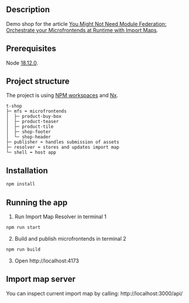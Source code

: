 ## Description

Demo shop for the article [You Might Not Need Module Federation: Orchestrate your Microfrontends at Runtime with Import Maps]().

## Prerequisites

Node [18.12.0](https://nodejs.org/en/blog/release/v18.12.0).

## Project structure

The project is using [NPM workspaces](https://docs.npmjs.com/cli/v7/using-npm/workspaces) and [Nx](https://nx.dev/).

```
t-shop
├─ mfs ⬅ microfrontends
│  ├─ product-buy-box
│  ├─ product-teaser
│  ├─ product-tile
│  ├─ shop-footer
│  └─ shop-header
├─ publisher ⬅ handles submission of assets
├─ resolver ⬅ stores and updates import map
└─ shell ⬅ host app
```

## Installation

```bash
npm install
```

## Running the app

1. Run Import Map Resolver in terminal 1

```bash
npm run start
```

2. Build and publish microfrontends in terminal 2

```bash
npm run build
```

3. Open http://localhost:4173

## Import map server

You can inspect current import map by calling: http://localhost:3000/api/

